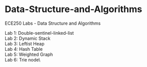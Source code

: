 # Data-Structure-and-Algorithms
ECE250 Labs - Data Structure and Algorithms


Lab 1: Double-sentinel-linked-list\
Lab 2: Dynamic Stack\
Lab 3: Leftist Heap\
Lab 4: Hash Table\
Lab 5: Weighted Graph\
Lab 6: Trie node\
